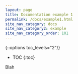 ```yaml
---
layout: page
title: Documentation example 1
permalink: /docs/example1.html
site_nav_category: docs
site_nav_category2: example
site_nav_category_order: 101
---
```

{::options toc_levels="2"/}

* TOC
{:toc}

Blah
